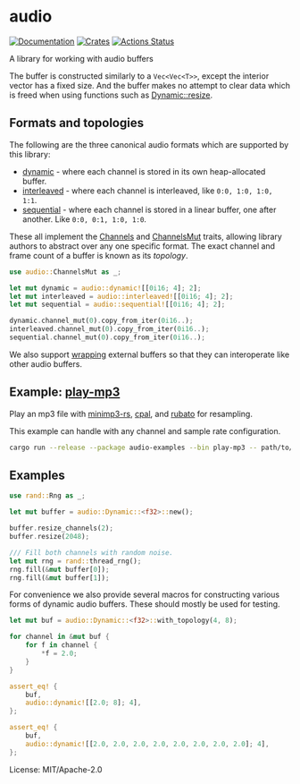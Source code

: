 # audio

[![Documentation](https://docs.rs/audio/badge.svg)](https://docs.rs/audio)
[![Crates](https://img.shields.io/crates/v/audio.svg)](https://crates.io/crates/audio)
[![Actions Status](https://github.com/udoprog/audio/workflows/Rust/badge.svg)](https://github.com/udoprog/audio/actions)

A library for working with audio buffers

The buffer is constructed similarly to a `Vec<Vec<T>>`, except the interior
vector has a fixed size. And the buffer makes no attempt to clear data which
is freed when using functions such as [Dynamic::resize].

## Formats and topologies

The following are the three canonical audio formats which are supported by
this library:
* [dynamic][Dynamic] - where each channel is stored in its own
  heap-allocated buffer.
* [interleaved][Interleaved] - where each channel is interleaved, like
  `0:0, 1:0, 1:0, 1:1`.
* [sequential][Sequential] - where each channel is stored in a linear
  buffer, one after another. Like `0:0, 0:1, 1:0, 1:0`.

These all implement the [Channels] and [ChannelsMut] traits, allowing
library authors to abstract over any one specific format. The exact channel
and frame count of a buffer is known as its *topology*.

```rust
use audio::ChannelsMut as _;

let mut dynamic = audio::dynamic![[0i16; 4]; 2];
let mut interleaved = audio::interleaved![[0i16; 4]; 2];
let mut sequential = audio::sequential![[0i16; 4]; 2];

dynamic.channel_mut(0).copy_from_iter(0i16..);
interleaved.channel_mut(0).copy_from_iter(0i16..);
sequential.channel_mut(0).copy_from_iter(0i16..);
```

We also support [wrapping][wrap] external buffers so that they can
interoperate like other audio buffers.

## Example: [play-mp3]

Play an mp3 file with [minimp3-rs], [cpal], and [rubato] for resampling.

This example can handle with any channel and sample rate configuration.

```bash
cargo run --release --package audio-examples --bin play-mp3 -- path/to/file.mp3
```

## Examples

```rust
use rand::Rng as _;

let mut buffer = audio::Dynamic::<f32>::new();

buffer.resize_channels(2);
buffer.resize(2048);

/// Fill both channels with random noise.
let mut rng = rand::thread_rng();
rng.fill(&mut buffer[0]);
rng.fill(&mut buffer[1]);
```

For convenience we also provide several macros for constructing various
forms of dynamic audio buffers. These should mostly be used for testing.

```rust
let mut buf = audio::Dynamic::<f32>::with_topology(4, 8);

for channel in &mut buf {
    for f in channel {
        *f = 2.0;
    }
}

assert_eq! {
    buf,
    audio::dynamic![[2.0; 8]; 4],
};

assert_eq! {
    buf,
    audio::dynamic![[2.0, 2.0, 2.0, 2.0, 2.0, 2.0, 2.0, 2.0]; 4],
};
```

[Channels]: https://docs.rs/audio-core/0/audio_core/trait.Channels.html
[ChannelsMut]: https://docs.rs/audio-core/0/audio_core/trait.ChannelsMut.html
[cpal]: https://github.com/RustAudio/cpal
[Dynamic::resize]: https://docs.rs/audio/0.2.0-alpha.3/audio/dynamic/struct.Dynamic.html#method.resize
[dynamic!]: https://docs.rs/audio/0.2.0-alpha.3/audio/macros/macro.dynamic.html
[Dynamic]: https://docs.rs/audio/0.2.0-alpha.3/audio/dynamic/struct.Dynamic.html
[Interleaved]: https://docs.rs/audio/0.2.0-alpha.3/audio/interleaved/struct.Interleaved.html
[minimp3-rs]: https://github.com/germangb/minimp3-rs
[play-mp3]: https://github.com/udoprog/audio/tree/main/examples/src/bin/play-mp3.rs
[rubato]: https://github.com/HEnquist/rubato
[Sequential]: https://docs.rs/audio/0.2.0-alpha.3/audio/sequential/struct.Sequential.html
[wrap]: https://docs.rs/audio/0.2.0-alpha.3/audio/wrap/index.html

License: MIT/Apache-2.0
